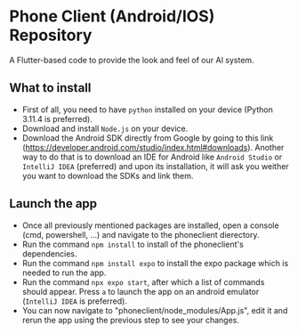# Phone Client (Android/IOS) Repository
A Flutter-based code to provide the look and feel of our AI system.

## What to install
- First of all, you need to have `python` installed on your device (Python 3.11.4 is preferred).
- Download and install `Node.js` on your device.
- Download the Android SDK directly from Google by going to this link (https://developer.android.com/studio/index.html#downloads). Another way to do that is to download
  an IDE for Android like `Android Studio` or `IntelliJ IDEA` (preferred) and upon its installation, it will ask you weither you want to download the SDKs and link them.

## Launch the app
- Once all previously mentioned packages are installed, open a console (cmd, powershell, ...) and navigate to the phoneclient dierectory.
- Run the command `npm install` to install of the phoneclient's dependencies.
- Run the command `npm install expo` to install the expo package which is needed to run the app.
- Run the command `npx expo start`, after which a list of commands should appear. Press `a` to launch the app on an android emulator (`IntelliJ IDEA` is preferred).
- You can now navigate to "phoneclient/node_modules/App.js", edit it and rerun the app using the previous step to see your changes.